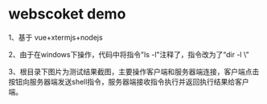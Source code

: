 # webscoket demo

1、基于 vue+xtermjs+nodejs

2、由于在windows下操作，代码中将指令"ls -l"注释了，指令改为了“dir -l \” 

3、根目录下图片为测试结果截图，主要操作客户端和服务器端连接，客户端点击按钮向服务器端发送shell指令，服务器端接收指令执行并返回执行结果给客户端。